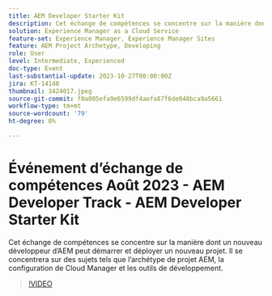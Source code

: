 ```yaml
---
title: AEM Developer Starter Kit
description: Cet échange de compétences se concentre sur la manière dont un nouveau développeur d’AEM peut démarrer et déployer un nouveau projet. Il se concentrera sur des sujets tels que l’archétype de projet AEM, la configuration de Cloud Manager et les outils de développement.
solution: Experience Manager as a Cloud Service
feature-set: Experience Manager, Experience Manager Sites
feature: AEM Project Archetype, Developing
role: User
level: Intermediate, Experienced
doc-type: Event
last-substantial-update: 2023-10-27T00:00:00Z
jira: KT-14148
thumbnail: 3424017.jpeg
source-git-commit: f0a805efa9e6599df4aefa87f6de048bca9a5661
workflow-type: tm+mt
source-wordcount: '79'
ht-degree: 0%

---
```



# Événement d’échange de compétences Août 2023 - AEM Developer Track - AEM Developer Starter Kit

Cet échange de compétences se concentre sur la manière dont un nouveau développeur d’AEM peut démarrer et déployer un nouveau projet. Il se concentrera sur des sujets tels que l’archétype de projet AEM, la configuration de Cloud Manager et les outils de développement.

>[!VIDEO](https://video.tv.adobe.com/v/3424017/?learn=on)
